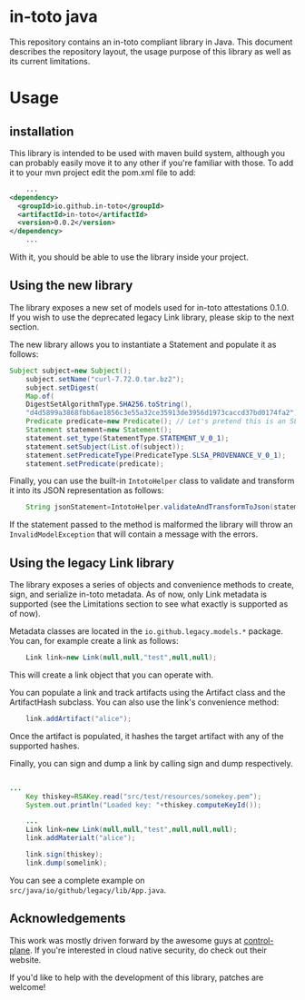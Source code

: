 in-toto java
============

This repository contains an in-toto compliant library in Java. This document
describes the repository layout, the usage purpose of this library as well as
its current limitations.

# Usage

## installation

This library is intended to be used with maven build system, although you can
probably easily move it to any other if you're familiar with those. To add it to
your mvn project edit the pom.xml file to add:

```xml
    ...
<dependency>
  <groupId>io.github.in-toto</groupId>
  <artifactId>in-toto</artifactId>
  <version>0.0.2</version>
</dependency>
    ...
```

With it, you should be able to use the library inside your project.

## Using the new library

The library exposes a new set of models used for in-toto attestations 0.1.0. If
you wish to use the deprecated legacy Link library, please skip to the next
section.

The new library allows you to instantiate a Statement and populate it as
follows:

```java
Subject subject=new Subject();
    subject.setName("curl-7.72.0.tar.bz2");
    subject.setDigest(
    Map.of(
    DigestSetAlgorithmType.SHA256.toString(),
    "d4d5899a3868fbb6ae1856c3e55a32ce35913de3956d1973caccd37bd0174fa2"));
    Predicate predicate=new Predicate(); // Let's pretend this is an SLSA predicate
    Statement statement=new Statement();
    statement.set_type(StatementType.STATEMENT_V_0_1);
    statement.setSubject(List.of(subject));
    statement.setPredicateType(PredicateType.SLSA_PROVENANCE_V_0_1);
    statement.setPredicate(predicate);
```

Finally, you can use the built-in `IntotoHelper` class to validate and transform
it into its JSON representation as follows:

```java
    String jsonStatement=IntotoHelper.validateAndTransformToJson(statement);
```

If the statement passed to the method is malformed the library will throw
an `InvalidModelException` that will contain a message with the errors.

## Using the legacy Link library

The library exposes a series of objects and convenience methods to create, sign,
and serialize in-toto metadata. As of now, only Link metadata is supported (see
the Limitations section to see what exactly is supported as of now).

Metadata classes are located in the `io.github.legacy.models.*` package. You
can, for example create a link as follows:

```java
    Link link=new Link(null,null,"test",null,null);
```

This will create a link object that you can operate with.

You can populate a link and track artifacts using the Artifact class and the
ArtifactHash subclass. You can also use the link's convenience method:

```java
    link.addArtifact("alice");
```

Once the artifact is populated, it hashes the target artifact with any of the
supported hashes.

Finally, you can sign and dump a link by calling sign and dump respectively.

```java

...
    Key thiskey=RSAKey.read("src/test/resources/somekey.pem");
    System.out.println("Loaded key: "+thiskey.computeKeyId());

    ...
    Link link=new Link(null,null,"test",null,null,null);
    link.addMaterialt("alice");

    link.sign(thiskey);
    link.dump(somelink);
```

You can see a complete example on `src/java/io/github/legacy/lib/App.java`.

## Acknowledgements

This work was mostly driven forward by the awesome guys at
[control-plane](https://control-plane.io). If you're interested in cloud native
security, do check out their website.

If you'd like to help with the development of this library, patches are welcome!
